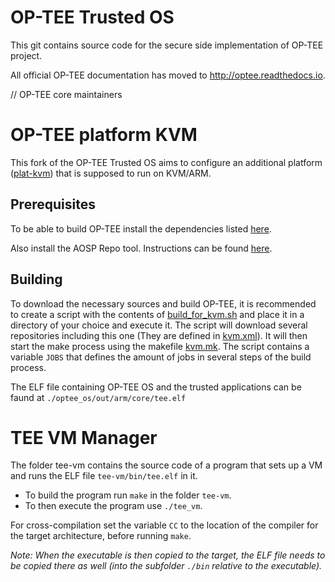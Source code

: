 # OP-TEE Trusted OS
This git contains source code for the secure side implementation of OP-TEE
project.

All official OP-TEE documentation has moved to http://optee.readthedocs.io.

// OP-TEE core maintainers

# OP-TEE platform KVM
This fork of the OP-TEE Trusted OS aims to configure an additional platform ([plat-kvm](https://github.com/Lenz-K/optee_os_kvm/tree/plat-kvm/core/arch/arm/plat-kvm)) that is supposed to run on KVM/ARM.

## Prerequisites
To be able to build OP-TEE install the dependencies listed [here](https://optee.readthedocs.io/en/latest/building/prerequisites.html).

Also install the AOSP Repo tool. Instructions can be found [here](https://source.android.com/setup/develop#installing-repo).

## Building
To download the necessary sources and build OP-TEE, it is recommended to create a script with the contents of [build_for_kvm.sh](https://github.com/Lenz-K/optee_os_kvm/blob/plat-kvm/build_for_kvm.sh) and place it in a directory of your choice and execute it. The script will download several repositories including this one (They are defined in [kvm.xml](https://github.com/Lenz-K/optee_os_kvm/blob/plat-kvm/kvm.xml)). It will then start the make process using the makefile [kvm.mk](https://github.com/Lenz-K/optee_os_kvm/blob/plat-kvm/kvm.mk). The script contains a variable `JOBS` that defines the amount of jobs in several steps of the build process.

The ELF file containing OP-TEE OS and the trusted applications can be faund at `./optee_os/out/arm/core/tee.elf`

# TEE VM Manager
The folder tee-vm contains the source code of a program that sets up a VM and runs the ELF file `tee-vm/bin/tee.elf` in it.
- To build the program run `make` in the folder `tee-vm`.
- To then execute the program use `./tee_vm`.

For cross-compilation set the variable `CC` to the location of the compiler for the target architecture, before running `make`.

_Note: When the executable is then copied to the target, the ELF file needs to be copied there as well (into the subfolder `./bin` relative to the executable)._
